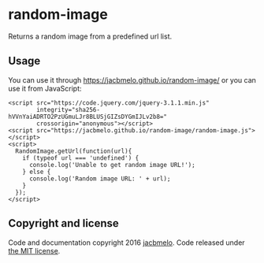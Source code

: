 # random-image

Returns a random image from a predefined url list.

## Usage

You can use it through https://jacbmelo.github.io/random-image/ or you can use it from JavaScript:

    <script src="https://code.jquery.com/jquery-3.1.1.min.js" 
            integrity="sha256-hVVnYaiADRTO2PzUGmuLJr8BLUSjGIZsDYGmIJLv2b8=" 
            crossorigin="anonymous"></script>
    <script src="https://jacbmelo.github.io/random-image/random-image.js"></script>
    <script>
      RandomImage.getUrl(function(url){
        if (typeof url === 'undefined') {
          console.log('Unable to get random image URL!');
        } else {
          console.log('Random image URL: ' + url);
        }
      });
    </script>
    
## Copyright and license

Code and documentation copyright 2016 [jacbmelo](https://github.com/jacbmelo). Code released under [the MIT license](LICENSE). 
